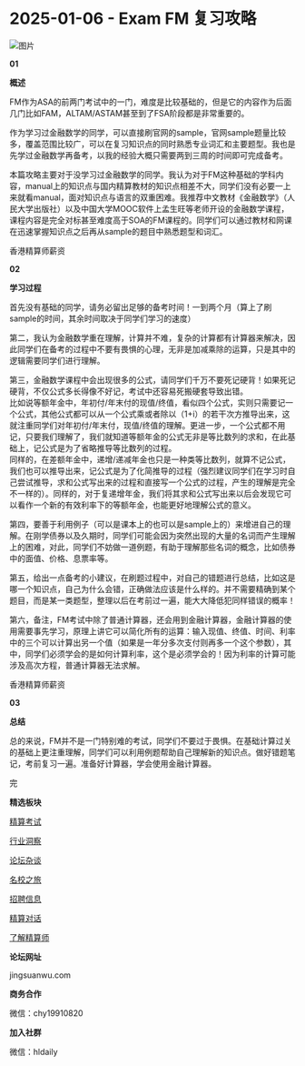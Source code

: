 # 2025-01-06 - Exam FM 复习攻略

![图片](https://mmbiz.qpic.cn/mmbiz_jpg/PVTr5cqOmdsiaicIRGthO3IhpdkibrFUWVU1xAtP9ZY24c0vAhCVJo55thjfrfia19NvibyVvich2UW9I8vGCty5LxNw/640?wx_fmt=jpeg&tp=webp&wxfrom=5&wx_lazy=1)

**01**

**概述**

FM作为ASA的前两门考试中的一门，难度是比较基础的，但是它的内容作为后面几门比如FAM，ALTAM/ASTAM甚至到了FSA阶段都是非常重要的。

作为学习过金融数学的同学，可以直接刷官网的sample，官网sample题量比较多，覆盖范围比较广，可以在复习知识点的同时熟悉专业词汇和主要题型。我也是先学过金融数学再备考，以我的经验大概只需要两到三周的时间即可完成备考。

本篇攻略主要对于没学习过金融数学的同学。我认为对于FM这种基础的学科内容，manual上的知识点与国内精算教材的知识点相差不大，同学们没有必要一上来就看manual，面对知识点与语言的双重困难。我推荐中文教材《金融数学》（人民大学出版社）以及中国大学MOOC软件上孟生旺等老师开设的金融数学课程，课程内容是完全对标甚至难度高于SOA的FM课程的。同学们可以通过教材和网课在迅速掌握知识点之后再从sample的题目中熟悉题型和词汇。

香港精算师薪资

**02**

**学习过程**

  
首先没有基础的同学，请务必留出足够的备考时间！一到两个月（算上了刷sample的时间，其余时间取决于同学们学习的速度）  
  
第二，我认为金融数学重在理解，计算并不难，复杂的计算都有计算器来解决，因此同学们在备考的过程中不要有畏惧的心理，无非是加减乘除的运算，只是其中的逻辑需要同学们进行理解。  
  
第三，金融数学课程中会出现很多的公式，请同学们千万不要死记硬背！如果死记硬背，不仅公式多长得像不好记，考试中还容易死搬硬套导致出错。  
比如说等额年金中，年初付/年末付的现值/终值，看似四个公式，实则只需要记一个公式，其他公式都可以从一个公式乘或者除以（1+i）的若干次方推导出来，这就注重同学们对年初付/年末付，现值/终值的理解。更进一步，一个公式都不用记，只要我们理解了，我们就知道等额年金的公式无非是等比数列的求和，在此基础上，记公式是为了省略推导等比数列的过程。  
同样的，在差额年金中，递增/递减年金也只是一种类等比数列，就算不记公式，我们也可以推导出来，记公式是为了化简推导的过程（强烈建议同学们在学习时自己尝试推导，求和公式写出来的过程和直接写一个公式的过程，产生的理解是完全不一样的）。同样的，对于复递增年金，我们将其求和公式写出来以后会发现它可以看作一个新的有效利率下的等额年金，也能更好地理解公式的意义。  
  
第四，要善于利用例子（可以是课本上的也可以是sample上的）来增进自己的理解。在刚学债券以及久期时，同学们可能会因为突然出现的大量的名词而产生理解上的困难，对此，同学们不妨做一道例题，有助于理解那些名词的概念，比如债券中的面值、价格、息票率等。  
  
第五，给出一点备考的小建议，在刷题过程中，对自己的错题进行总结，比如这是哪一个知识点，自己为什么会错，正确做法应该是什么样的。并不需要精确到某个题目，而是某一类题型，整理以后在考前过一遍，能大大降低犯同样错误的概率！  
  
第六，备注，FM考试中除了普通计算器，还会用到金融计算器，金融计算器的使用需要事先学习，原理上讲它可以简化所有的运算：输入现值、终值、时间、利率中的三个可以计算出另一个值（如果是一年分多次支付则再多一个这个参数），其中，同学们必须学会的是如何计算利率，这个是必须学会的！因为利率的计算可能涉及高次方程，普通计算器无法求解。

香港精算师薪资

**03**

**总结**

总的来说，FM并不是一门特别难的考试，同学们不要过于畏惧。在基础计算过关的基础上更注重理解，同学们可以利用例题帮助自己理解新的知识点。做好错题笔记，考前复习一遍。准备好计算器，学会使用金融计算器。


完

**精选板块**

[精算考试](https://mp.weixin.qq.com/mp/appmsgalbum?__biz=Mzg5NzkwMTMzMA==&action=getalbum&album_id=2804960172988448769#wechat_redirect)

[行业洞察](https://mp.weixin.qq.com/mp/appmsgalbum?__biz=Mzg5NzkwMTMzMA==&action=getalbum&album_id=2804965799378829313#wechat_redirect)

[论坛杂谈](https://mp.weixin.qq.com/mp/appmsgalbum?__biz=Mzg5NzkwMTMzMA==&action=getalbum&album_id=2804979947286315009#wechat_redirect)

[名校之旅](https://mp.weixin.qq.com/mp/appmsgalbum?__biz=Mzg5NzkwMTMzMA==&action=getalbum&album_id=2804975288236654595#wechat_redirect)

[招聘信息](https://mp.weixin.qq.com/mp/appmsgalbum?__biz=Mzg5NzkwMTMzMA==&action=getalbum&album_id=2809916434738069507#wechat_redirect)

[精算对话](https://mp.weixin.qq.com/mp/appmsgalbum?__biz=Mzg5NzkwMTMzMA==&action=getalbum&album_id=3028246288796221446#wechat_redirect)

[了解精算师](https://mp.weixin.qq.com/mp/appmsgalbum?__biz=Mzg5NzkwMTMzMA==&action=getalbum&album_id=2804971247444180995#wechat_redirect)

**论坛网址**

jingsuanwu.com

**商务合作**

微信：chy19910820

**加入社群**

微信：hldaily
